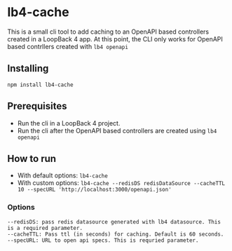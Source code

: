 # lb4-cache

This is a small cli tool to add caching to an OpenAPI based controllers created in a LoopBack 4 app.
At this point, the CLI only works for OpenAPI based contrllers created with `lb4 openapi`

## Installing

`npm install lb4-cache`

## Prerequisites

- Run the cli in a LoopBack 4 project.
- Run the cli after the OpenAPI based controllers are created using `lb4 openapi`

## How to run

- With default options: `lb4-cache`
- With custom options: `lb4-cache --redisDS redisDataSource --cacheTTL 10 --specURL 'http://localhost:3000/openapi.json'`

### Options

```
--redisDS: pass redis datasource generated with lb4 datasource. This is a required parameter.
--cacheTTL: Pass ttl (in seconds) for caching. Default is 60 seconds. 
--specURL: URL to open api specs. This is requried parameter.

```
